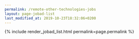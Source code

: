 ```yaml
---
permalink: /remote-other-technologies-jobs
layout: page-jobad-list
last_modified_at: 2019-10-23T18:32:06+0200
---
```

{% include render_jobad_list.html permalink=page.permalink %}
